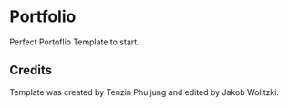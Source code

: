 # Portfolio 
Perfect Portoflio Template to start.
## Credits
Template was created by Tenzin Phuljung and edited by Jakob Wolitzki.
